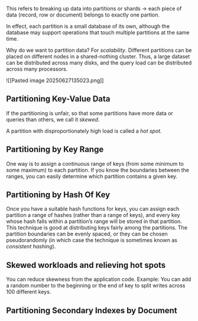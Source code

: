 This refers to breaking up data into partitions or shards -> each piece of data (record, row or document) belongs to exactly one partion.

In effect, each partition is a small database of its own, although the database may support operations that touch multiple partitions at the same time.

Why do we want to partition data?
For *scalability*. Different partitions can be placed on different nodes in a shared-nothing cluster. Thus, a large dataset can be distributed across many disks, and the query load can be distributed across many processors.

![[Pasted image 20250627135023.png]]


## Partitioning Key-Value Data

If the partitioning is unfair, so that some partitions have more data or queries than others, we call it *skewed*.

A partition with disproportionately high load is called a *hot spot.*


## Partitioning by Key Range

One way is to assign a continuous range of keys (from some minimum to some maximum) to each partition. If you know the boundaries between the ranges, you can easily determine which partition contains a given key.


## Partitioning by Hash Of Key

Once you have a suitable hash functions for keys, you can assign each partition a range of hashes (rather than a range of keys), and every key whose hash falls within a partition’s range will be stored in that partition. This technique is good at distributing keys fairly among the partitions. The partition boundaries can be evenly spaced, or they can be chosen pseudorandomly (in which
case the technique is sometimes known as *consistent hashing*).

## Skewed workloads and relieving hot spots

You can reduce skewness from the application code. Example: You can add a random number to the beginning or the end of key to split writes across 100 different keys.

## Partitioning Secondary Indexes by Document


